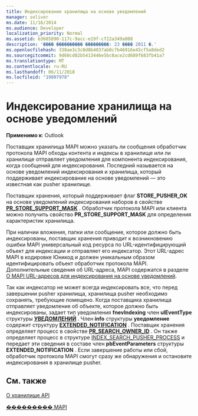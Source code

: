 ```yaml
---
title: Индексирование хранилища на основе уведомлений
manager: soliver
ms.date: 11/16/2014
ms.audience: Developer
localization_priority: Normal
ms.assetid: b3685890-117c-9acc-e19f-cf22a349a088
description: '���� ���������� ���������: 23 ���� 2011 �.'
ms.openlocfilehash: 338ae3c3c8d8b4037ab0c7b46916e45cf5a8ded2
ms.sourcegitcommit: 9d60cd82b5413446e5bc8ace2cd689f683fb41a7
ms.translationtype: MT
ms.contentlocale: ru-RU
ms.lasthandoff: 06/11/2018
ms.locfileid: "19807978"
---
```

# <a name="about-notification-based-store-indexing"></a>Индексирование хранилища на основе уведомлений

  
  
**Применимо к**: Outlook 
  
Поставщик хранилища MAPI можно указать ли сообщения обработчик протокола MAPI обходы контента и индексы в хранилище или ли хранилище отправляет уведомления для компонента индексирования, когда сообщений для индексирования. Последний называется на основе уведомлений индексирования и хранилища, который поддерживает индексирование на основе уведомлений — это известная как pusher хранилище.
  
Поставщик хранения, который поддерживает флаг **STORE_PUSHER_OK** на основе уведомлений индексирования наборов в свойстве **[PR_STORE_SUPPORT_MASK](pidtagstoresupportmask-canonical-property.md)** . Обработчик протокола MAPI или клиента можно получить свойство **PR_STORE_SUPPORT_MASK** для определения характеристик хранилища. 
  
При наличии вложения, папки или сообщение, которое должно быть индексированы, поставщик хранения приводит к возникновению ошибки MAPI универсальный код ресурса по URL-идентифицирующий объект для индексации и отправляет его индексатор. Этот URL-адрес MAPI в кодировке Юникод и должен уникальным образом идентифицировать объект обработчик протокола MAPI. Дополнительные сведения об URL-адреса, MAPI содержатся в разделе [О MAPI URL-адресов для индексирования на основе уведомлений](about-mapi-urls-for-notification-based-indexing.md).
  
Так как индексатор не может всегда индексировать все, что перед завершении pusher хранилища, хранилища pusher необходимо сохранять, требующие помещено. Когда поставщика хранилища отправляет уведомление об объекте, которое должно быть индексированы, задает тип уведомления **fnevIndexing** член **ulEventType** структуры **[УВЕДОМЛЕНИЙ](notification.md)** . Член **info** структуры **уведомление** содержит структуру **[EXTENDED_NOTIFICATION](extended_notification.md)** . Поставщик хранения определяет процесс в свойстве **[PR_SEARCH_OWNER_ID](pidtagsearchownerid-canonical-property.md)** . Он также определяет процесс в структуре [INDEX_SEARCH_PUSHER_PROCESS](index_search_pusher_process.md) и передает эти сведения в составе член **pbEventParameters** структуры **EXTENDED_NOTIFICATION** . Если завершение работы или сбой, обработчик протокола MAPI смогут сразу же обнаружения и остановите индексирования в хранилище pusher. 
  
## <a name="see-also"></a>См. также



[О хранилище API](about-the-store-api.md)
  
[��������� MAPI](mapi-constants.md)


